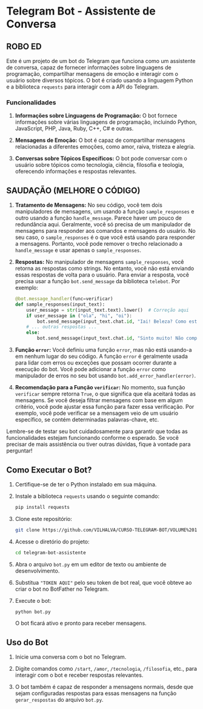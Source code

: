 # Telegram Bot - Assistente de Conversa
## ROBO ED
Este é um projeto de um bot do Telegram que funciona como um assistente de conversa, capaz de fornecer informações sobre linguagens de programação, compartilhar mensagens de emoção e interagir com o usuário sobre diversos tópicos. O bot é criado usando a linguagem Python e a biblioteca `requests` para interagir com a API do Telegram.

### Funcionalidades
1. **Informações sobre Linguagens de Programação:** O bot fornece informações sobre várias linguagens de programação, incluindo Python, JavaScript, PHP, Java, Ruby, C++, C# e outras.

2. **Mensagens de Emoção:** O bot é capaz de compartilhar mensagens relacionadas a diferentes emoções, como amor, raiva, tristeza e alegria.

3. **Conversas sobre Tópicos Específicos:** O bot pode conversar com o usuário sobre tópicos como tecnologia, ciência, filosofia e teologia, oferecendo informações e respostas relevantes.

## SAUDAÇÃO (MELHORE O CÓDIGO)
1. **Tratamento de Mensagens:**
   No seu código, você tem dois manipuladores de mensagens, um usando a função `sample_responses` e outro usando a função `handle_message`. Parece haver um pouco de redundância aqui. Geralmente, você só precisa de um manipulador de mensagens para responder aos comandos e mensagens do usuário. No seu caso, o `sample_responses` é o que você está usando para responder a mensagens. Portanto, você pode remover o trecho relacionado a `handle_message` e usar apenas o `sample_responses`.

2. **Respostas:** 
   No manipulador de mensagens `sample_responses`, você retorna as respostas como strings. No entanto, você não está enviando essas respostas de volta para o usuário. Para enviar a resposta, você precisa usar a função `bot.send_message` da biblioteca `telebot`. Por exemplo:
   
   ```python
   @bot.message_handler(func=verificar)
   def sample_responses(input_text):
       user_message = str(input_text.text).lower()  # Correção aqui
       if user_message in ("ola", "hi", "oi"):
           bot.send_message(input_text.chat.id, "Iai! Beleza? Como está?")
       # ... outras respostas ...
       else:
           bot.send_message(input_text.chat.id, "Sinto muito! Não compreendi o que você disse")
   ```

3. **Função `error`:**
   Você definiu uma função `error`, mas não está usando-a em nenhum lugar do seu código. A função `error` é geralmente usada para lidar com erros ou exceções que possam ocorrer durante a execução do bot. Você pode adicionar a função `error` como manipulador de erros no seu bot usando `bot.add_error_handler(error)`.

4. **Recomendação para a Função `verificar`:**
   No momento, sua função `verificar` sempre retorna `True`, o que significa que ela aceitará todas as mensagens. Se você deseja filtrar mensagens com base em algum critério, você pode ajustar essa função para fazer essa verificação. Por exemplo, você pode verificar se a mensagem veio de um usuário específico, se contém determinadas palavras-chave, etc.

Lembre-se de testar seu bot cuidadosamente para garantir que todas as funcionalidades estejam funcionando conforme o esperado. Se você precisar de mais assistência ou tiver outras dúvidas, fique à vontade para perguntar!

## Como Executar o Bot?
1. Certifique-se de ter o Python instalado em sua máquina.

2. Instale a biblioteca `requests` usando o seguinte comando:
   
   ```bash
   pip install requests
   ```

3. Clone este repositório:

   ```bash
   git clone https://github.com/VILHALVA/CURSO-TELEGRAM-BOT/VOLUME%201/CONVERSA
   ```

4. Acesse o diretório do projeto:

   ```bash
   cd telegram-bot-assistente
   ```

5. Abra o arquivo `bot.py` em um editor de texto ou ambiente de desenvolvimento.

6. Substitua `"TOKEN AQUI"` pelo seu token de bot real, que você obteve ao criar o bot no BotFather no Telegram.

7. Execute o bot:

   ```bash
   python bot.py
   ```

   O bot ficará ativo e pronto para receber mensagens.

## Uso do Bot
1. Inicie uma conversa com o bot no Telegram.

2. Digite comandos como `/start`, `/amor`, `/tecnologia`, `/filosofia`, etc., para interagir com o bot e receber respostas relevantes.

3. O bot também é capaz de responder a mensagens normais, desde que sejam configuradas respostas para essas mensagens na função `gerar_respostas` do arquivo `bot.py`.

